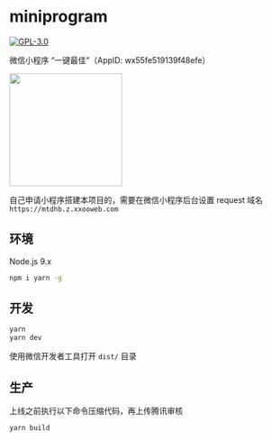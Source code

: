 # miniprogram

[![GPL-3.0](https://img.shields.io/badge/license-GPL--3.0-blue.svg)](LICENSE)

微信小程序 “一键最佳”（AppID: wx55fe519139f48efe）

<img width="200" src="miniprogram.jpg" />

自己申请小程序搭建本项目的，需要在微信小程序后台设置 request 域名 `https://mtdhb.z.xxooweb.com`

## 环境

Node.js 9.x

```bash
npm i yarn -g
```

## 开发

```bash
yarn
yarn dev
```

使用微信开发者工具打开 `dist/` 目录

## 生产

上线之前执行以下命令压缩代码，再上传腾讯审核

```bash
yarn build
```

